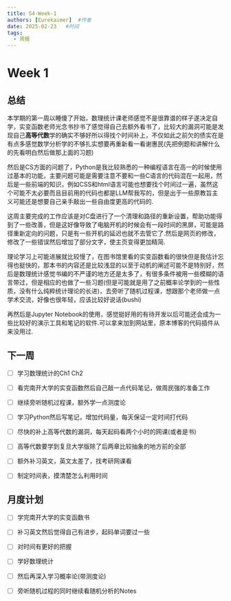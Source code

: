 ```yaml
---
title: S4-Week-1
authors: [Eurekaimer]  #作者
date: 2025-02-23   #时间
tags:
  - 周报
---
```



# Week 1

## 总结

本学期的第一周以睡傻了开始，数理统计课老师感觉不是很靠谱的样子遂决定自学，实变函数老师光念书抄书了感觉得自己去额外看书了，比较大的漏洞可能是发现自己**高等代数**学的确实不够好所以得找个时间补上，不仅如此之前欠的债实在是有点多感觉数学分析学的不够扎实想要再重新看一看谢惠民(先把例题和讲解什么的先看明白然后做那上面的习题)

然后是CS方面的问题了，Python是我比较熟悉的一种编程语言在高一的时候使用过基本的功能，主要问题可能是需要注意不要和一些C语言的代码混在一起用，然后是一些前端的知识，例如CSS和html语言可能也想要找个时间过一遍，虽然这个可能不太必要而且目前用的代码也都是LLM帮我写的，但是出于一些原教旨主义可能还是想要自己亲手敲出一些自由度更高的代码的.

这周主要完成的工作应该是对C盘进行了一个清理和路径的重新设置，帮助功能得到了一些改善，但是这好像导致了电脑开机的时候会有一段时间的黑屏，可能是路径重新定向的问题，只是有一些开机的延迟也就不去管它了.然后是网页的修改，修改了一些错误然后增加了部分文字，使主页变得更加精简.

理论学习上可能进展就比较慢了，在图书馆里看的实变函数看的很快但是我估计忘得也挺快的，那本书的内容还是比较浅显的以至于动机的阐述可能不是特别好，然后是数理统计感觉书编的不严谨的地方还是太多了，有很多条件被用一些模糊的语言带过，但是相应的也做了一些习题(但是可能就是用了之前概率论学到的一些性质，没有什么纯粹统计理论的长进)，去旁听了随机过程课，想跟那个老师做一点学术交流，好像也很年轻，应该比较好说话(bushi)

再然后是Jupyter Notebook的使用，感觉挺好用的有待开发以后可能还会成为一些比较好的演示工具和笔记的软件.可以拿来加到网站里，原本博客的代码插件从来没用过.

## 下一周

- [ ] 学习数理统计的Ch1 Ch2
- [ ] 看完南开大学的实变函数然后自己敲一点代码笔记，做周民强的准备工作
- [ ] 继续旁听随机过程课，额外学一点测度论
- [ ] 学习Python然后写笔记，增加代码量，每天保证一定时间打代码
- [ ] 尽快的补上高等代数的漏洞，每天起码看两个小时的网课(或者是书)
- [ ] 高等代数要学到复旦大学版除了后两章比较抽象的地方前的全部
- [ ] 额外补习英文，英文太差了，找考研网课看
- [ ] 制定时间表，摸清楚怎么利用时间


## 月度计划

- [ ] 学完南开大学的实变函数书
- [ ] 补习英文然后觉得自己有进步，起码单词要过一些
- [ ] 对时间有更好的把握
- [ ] 学好数理统计
- [ ] 然后再深入学习概率论(带测度论)
- [ ] 旁听随机过程的同时继续看随机分析的Notes



















